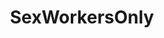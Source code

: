 ---
title: SexWorkersOnly
crosslinks:
- SexWorkers
- Sexsells
- usedpanties
- Escorts
- SellerCircleStage
- purplehailstorm
- sugarlifestyleforum
- camming
---